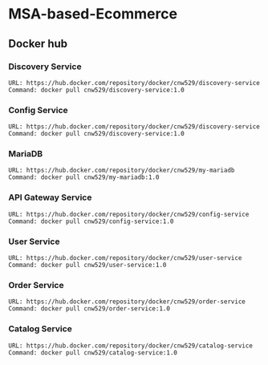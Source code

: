 # MSA-based-Ecommerce
## Docker hub
### Discovery Service
```
URL: https://hub.docker.com/repository/docker/cnw529/discovery-service
Command: docker pull cnw529/discovery-service:1.0
```
### Config Service
```
URL: https://hub.docker.com/repository/docker/cnw529/discovery-service
Command: docker pull cnw529/discovery-service:1.0
```
### MariaDB
```
URL: https://hub.docker.com/repository/docker/cnw529/my-mariadb
Command: docker pull cnw529/my-mariadb:1.0
```
### API Gateway Service
```
URL: https://hub.docker.com/repository/docker/cnw529/config-service
Command: docker pull cnw529/config-service:1.0
```
### User Service
```
URL: https://hub.docker.com/repository/docker/cnw529/user-service
Command: docker pull cnw529/user-service:1.0
```
### Order Service
```
URL: https://hub.docker.com/repository/docker/cnw529/order-service
Command: docker pull cnw529/order-service:1.0
```
### Catalog Service
```
URL: https://hub.docker.com/repository/docker/cnw529/catalog-service
Command: docker pull cnw529/catalog-service:1.0
```
